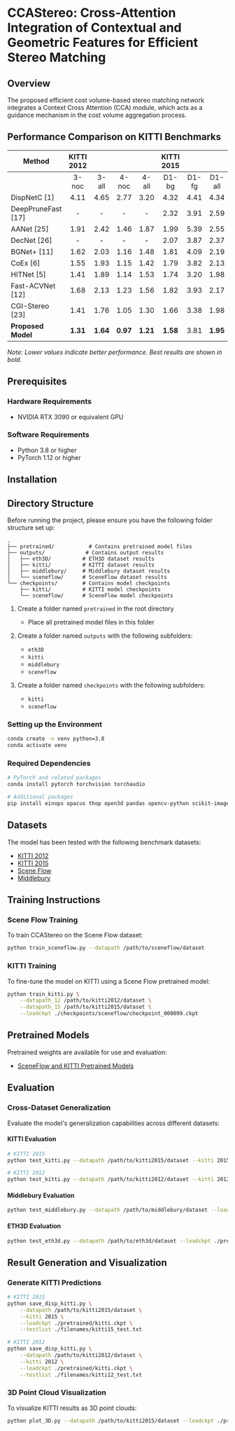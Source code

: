 # CCAStereo: Cross-Attention Integration of Contextual and Geometric Features for Efficient Stereo Matching

## Overview
The proposed efficient cost volume-based stereo matching network integrates a Context Cross Attention (CCA) module, which acts as a guidance mechanism in the cost volume aggregation process.

## Performance Comparison on KITTI Benchmarks

| Method | KITTI 2012 |  |  |  | KITTI 2015 |  |  | Runtime |
|---|:---:|:---:|:---:|:---:|:---:|:---:|:---:|:---:|
|  | 3-noc | 3-all | 4-noc | 4-all | D1-bg | D1-fg | D1-all | (ms) |
| DispNetC [1] | 4.11 | 4.65 | 2.77 | 3.20 | 4.32 | 4.41 | 4.34 | 60 |
| DeepPruneFast [17] | - | - | - | - | 2.32 | 3.91 | 2.59 | 51 |
| AANet [25] | 1.91 | 2.42 | 1.46 | 1.87 | 1.99 | 5.39 | 2.55 | 62 |
| DecNet [26] | - | - | - | - | 2.07 | 3.87 | 2.37 | 50 |
| BGNet+ [11] | 1.62 | 2.03 | 1.16 | 1.48 | 1.81 | 4.09 | 2.19 | 35 |
| CoEx [6] | 1.55 | 1.93 | 1.15 | 1.42 | 1.79 | 3.82 | 2.13 | 33 |
| HITNet [5] | 1.41 | 1.89 | 1.14 | 1.53 | 1.74 | 3.20 | 1.98 | 54 |
| Fast-ACVNet [12] | 1.68 | 2.13 | 1.23 | 1.56 | 1.82 | 3.93 | 2.17 | 43 |
| CGI-Stereo [23] | 1.41 | 1.76 | 1.05 | 1.30 | 1.66 | 3.38 | 1.98 | 36 |
| **Proposed Model** | **1.31** | **1.64** | **0.97** | **1.21** | **1.58** | 3.81 | **1.95** | 57 |

*Note: Lower values indicate better performance. Best results are shown in bold.*

## Prerequisites

### Hardware Requirements
- NVIDIA RTX 3090 or equivalent GPU

### Software Requirements
- Python 3.8 or higher
- PyTorch 1.12 or higher

## Installation

## Directory Structure
Before running the project, please ensure you have the following folder structure set up:

```
.
├── pretrained/           # Contains pretrained model files
├── outputs/             # Contains output results
│   ├── eth3D/          # ETH3D dataset results
│   ├── kitti/          # KITTI dataset results
│   ├── middlebury/     # Middlebury dataset results
│   └── sceneflow/      # SceneFlow dataset results
└── checkpoints/        # Contains model checkpoints
    ├── kitti/          # KITTI model checkpoints
    └── sceneflow/      # SceneFlow model checkpoints
```

1. Create a folder named `pretrained` in the root directory
   - Place all pretrained model files in this folder

2. Create a folder named `outputs` with the following subfolders:
   - `eth3D`
   - `kitti`
   - `middlebury`
   - `sceneflow`

3. Create a folder named `checkpoints` with the following subfolders:
   - `kitti`
   - `sceneflow`

### Setting up the Environment
```bash
conda create -n venv python=3.8
conda activate venv
```

### Required Dependencies
```bash
# PyTorch and related packages
conda install pytorch torchvision torchaudio

# Additional packages
pip install einops opacus thop open3d pandas opencv-python scikit-image tensorboardx matplotlib tqdm timm
```

## Datasets
The model has been tested with the following benchmark datasets:
- [KITTI 2012](http://www.cvlibs.net/datasets/kitti/eval_stereo_flow.php?benchmark=stereo)
- [KITTI 2015](http://www.cvlibs.net/datasets/kitti/eval_scene_flow.php?benchmark=stereo)
- [Scene Flow](https://lmb.informatik.uni-freiburg.de/resources/datasets/SceneFlowDatasets.en.html)
- [Middlebury](https://vision.middlebury.edu/stereo/submit3/)

## Training Instructions

### Scene Flow Training
To train CCAStereo on the Scene Flow dataset:
```bash
python train_sceneflow.py --datapath /path/to/sceneflow/dataset
```

### KITTI Training
To fine-tune the model on KITTI using a Scene Flow pretrained model:
```bash
python train_kitti.py \
    --datapath_12 /path/to/kitti2012/dataset \
    --datapath_15 /path/to/kitti2015/dataset \
    --loadckpt ./checkpoints/sceneflow/checkpoint_000099.ckpt
```

## Pretrained Models
Pretrained weights are available for use and evaluation:
- [SceneFlow and KITTI Pretrained Models](https://drive.google.com/file/d/1TO9aIcLdlNWp2hdLyHzXGOWDUfuexCFb/view?usp=sharing)


## Evaluation

### Cross-Dataset Generalization
Evaluate the model's generalization capabilities across different datasets:

#### KITTI Evaluation
```bash
# KITTI 2015
python test_kitti.py --datapath /path/to/kitti2015/dataset --kitti 2015 --loadckpt ./pretrained/sceneflow.ckpt

# KITTI 2012
python test_kitti.py --datapath /path/to/kitti2012/dataset --kitti 2012 --loadckpt ./pretrained/sceneflow.ckpt
```

#### Middlebury Evaluation
```bash
python test_middlebury.py --datapath /path/to/middlebury/dataset --loadckpt ./pretrained/sceneflow.ckpt
```

#### ETH3D Evaluation
```bash
python test_eth3d.py --datapath /path/to/eth3d/dataset --loadckpt ./pretrained/sceneflow.ckpt
```

## Result Generation and Visualization

### Generate KITTI Predictions
```bash
# KITTI 2015
python save_disp_kitti.py \
    --datapath /path/to/kitti2015/dataset \
    --kitti 2015 \
    --loadckpt ./pretrained/kitti.ckpt \
    --testlist ./filenames/kitti15_test.txt

# KITTI 2012
python save_disp_kitti.py \
    --datapath /path/to/kitti2012/dataset \
    --kitti 2012 \
    --loadckpt ./pretrained/kitti.ckpt \
    --testlist ./filenames/kitti12_test.txt
```

### 3D Point Cloud Visualization
To visualize KITTI results as 3D point clouds:
```bash
python plot_3D.py --datapath /path/to/kitti2015/dataset --loadckpt ./pretrained/kitti.ckpt
```

